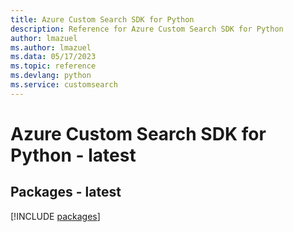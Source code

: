 ```yaml
---
title: Azure Custom Search SDK for Python
description: Reference for Azure Custom Search SDK for Python
author: lmazuel
ms.author: lmazuel
ms.data: 05/17/2023
ms.topic: reference
ms.devlang: python
ms.service: customsearch
---
```

# Azure Custom Search SDK for Python - latest
## Packages - latest
[!INCLUDE [packages](custom-search-index.md)]